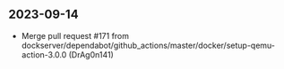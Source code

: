 
## 2023-09-14
 * Merge pull request #171 from dockserver/dependabot/github_actions/master/docker/setup-qemu-action-3.0.0 (DrAg0n141)
